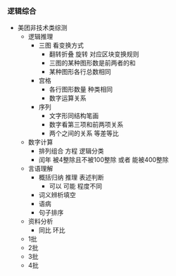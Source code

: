 
### 逻辑综合

- 美团非技术类综测
    - 逻辑推理
        - 三图 看变换方式
            - 翻转折叠 旋转 对应区块变换规则
            - 三图的某种图形数是前两者的和
            - 某种图形各行总数相同
        - 宫格
            - 各行图形数量 种类相同
            - 数字运算关系
        - 序列
            - 文字形同结构笔画
            - 数字看第三项和前两项关系
            - 两个之间的关系 等差等比
    - 数字计算
        - 排列组合 方程 逻辑分类
        - 闰年 被4整除且不被100整除 或者 能被400整除
    - 言语理解
        - 概括归纳 推理 表述判断
            - 可以 可能 程度不同
        - 词义辨析填空
        - 语病
        - 句子排序
    - 资料分析
        - 同比 环比
    - 1批
    - 2批
    - 3批
    - 4批
